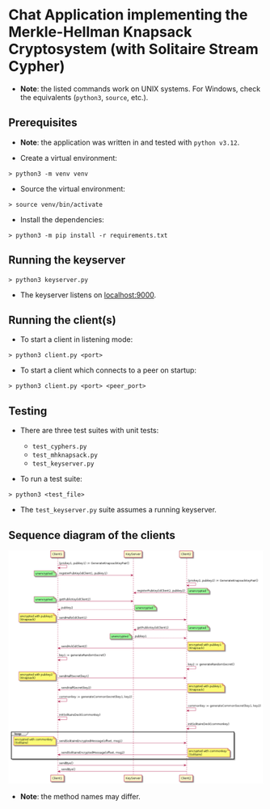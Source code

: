 # Chat Application implementing the Merkle-Hellman Knapsack Cryptosystem (with Solitaire Stream Cypher)

- **Note**: the listed commands work on UNIX systems. For Windows, check the equivalents (`python3`, `source`, etc.).

## Prerequisites

- **Note**: the application was written in and tested with `python v3.12`.

- Create a virtual environment:

```shell
> python3 -m venv venv
```

- Source the virtual environment:

```shell
> source venv/bin/activate
```

- Install the dependencies:

```shell
> python3 -m pip install -r requirements.txt
```

## Running the keyserver

```shell
> python3 keyserver.py
```

- The keyserver listens on <localhost:9000>.

## Running the client(s)

- To start a client in listening mode:

```shell
> python3 client.py <port>
```

- To start a client which connects to a peer on startup:

```shell
> python3 client.py <port> <peer_port>
```

## Testing

- There are three test suites with unit tests:
  - `test_cyphers.py`
  - `test_mhknapsack.py`
  - `test_keyserver.py`

- To run a test suite:

```shell
> python3 <test_file>
```

- The `test_keyserver.py` suite assumes a running keyserver.

## Sequence diagram of the clients

![sequence_diagram](sequence_diagram.png)

- **Note**: the method names may differ.
